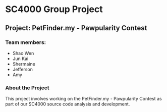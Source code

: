 # SC4000 Group Project
## Project: PetFinder.my - Pawpularity Contest
### Team members:
- Shao Wen
- Jun Kai
- Shermaine
- Jefferson
- Amy

### About the Project
This project involves working on the PetFinder.my - Pawpularity Contest as part of our SC4000 source code analysis and development.
